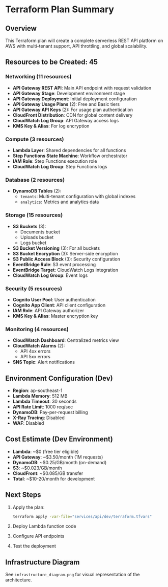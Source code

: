 # Terraform Plan Summary

## Overview
This Terraform plan will create a complete serverless REST API platform on AWS with multi-tenant support, API throttling, and global scalability.

## Resources to be Created: 45

### Networking (11 resources)
- **API Gateway REST API**: Main API endpoint with request validation
- **API Gateway Stage**: Development environment stage
- **API Gateway Deployment**: Initial deployment configuration
- **API Gateway Usage Plans** (2): Free and Basic tiers
- **API Gateway API Keys** (2): For usage plan authentication
- **CloudFront Distribution**: CDN for global content delivery
- **CloudWatch Log Group**: API Gateway access logs
- **KMS Key & Alias**: For log encryption

### Compute (3 resources)
- **Lambda Layer**: Shared dependencies for all functions
- **Step Functions State Machine**: Workflow orchestrator
- **IAM Role**: Step Functions execution role
- **CloudWatch Log Group**: Step Functions logs

### Database (2 resources)
- **DynamoDB Tables** (2):
  - `tenants`: Multi-tenant configuration with global indexes
  - `analytics`: Metrics and analytics data

### Storage (15 resources)
- **S3 Buckets** (3):
  - Documents bucket
  - Uploads bucket
  - Logs bucket
- **S3 Bucket Versioning** (3): For all buckets
- **S3 Bucket Encryption** (3): Server-side encryption
- **S3 Public Access Block** (3): Security configuration
- **EventBridge Rule**: S3 event processing
- **EventBridge Target**: CloudWatch Logs integration
- **CloudWatch Log Group**: Event logs

### Security (5 resources)
- **Cognito User Pool**: User authentication
- **Cognito App Client**: API client configuration
- **IAM Role**: API Gateway authorizer
- **KMS Key & Alias**: Master encryption key

### Monitoring (4 resources)
- **CloudWatch Dashboard**: Centralized metrics view
- **CloudWatch Alarms** (2):
  - API 4xx errors
  - API 5xx errors
- **SNS Topic**: Alert notifications

## Environment Configuration (Dev)
- **Region**: ap-southeast-1
- **Lambda Memory**: 512 MB
- **Lambda Timeout**: 30 seconds
- **API Rate Limit**: 1000 req/sec
- **DynamoDB**: Pay-per-request billing
- **X-Ray Tracing**: Disabled
- **WAF**: Disabled

## Cost Estimate (Dev Environment)
- **Lambda**: ~$0 (free tier eligible)
- **API Gateway**: ~$3.50/month (1M requests)
- **DynamoDB**: ~$0.25/GB/month (on-demand)
- **S3**: ~$0.023/GB/month
- **CloudFront**: ~$0.085/GB transfer
- **Total**: ~$10-20/month for development

## Next Steps
1. Apply the plan:
   ```bash
   terraform apply -var-file="services/api/dev/terraform.tfvars"
   ```

2. Deploy Lambda function code

3. Configure API endpoints

4. Test the deployment

## Infrastructure Diagram
See `infrastructure_diagram.png` for visual representation of the architecture.